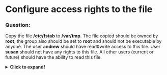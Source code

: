 # Configure access rights to the file

### Question:
Copy the file **/etc/fstab** to **/var/tmp**. The file copied should be owned by **root**, the group also should be set to **root**
and should not be executable by anyone.
The user **andrew** should have read&write access to this file.
User **susan** should not have any rights to this file.
All other users (current or future) should have the ability to read this file.

<details>
  <summary><b>Click to expand!</b></summary>

### Answer:

* We start with copying the file with permissions it already have

```
cp /etc/fstab /var/tmp
ls -al /var/tmp
```

* We have to create users mentioned in question (if we do not have them already): 

```
useradd andrew
useradd susan
```

* Setting special access rights to files/directories is achieved via **FACL**. The commands are:

```
setfacl -m u:andrew:rw- /var/tmp/fstab
setfacl -m u:susan:--- /var/tmp/fstab
# in order to check if everything is ok
getfacl /var/tmp/fstab
```

* By default all other users can read this file so this requirement is already met.

</details>

